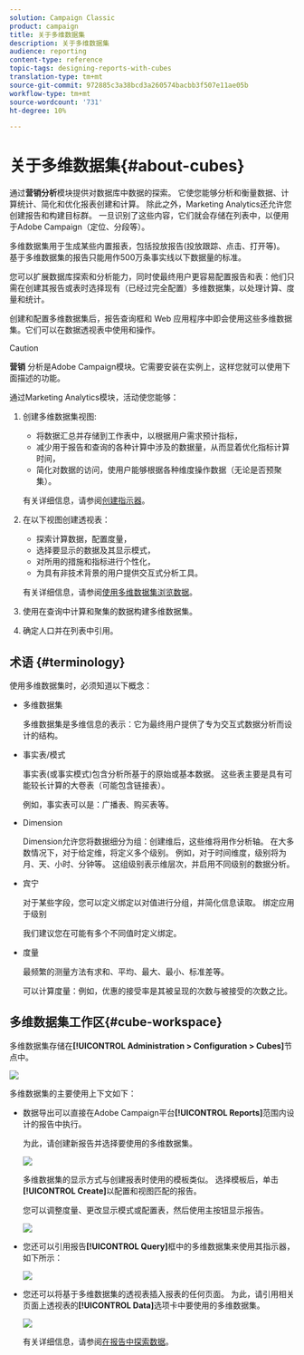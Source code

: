 ```yaml
---
solution: Campaign Classic
product: campaign
title: 关于多维数据集
description: 关于多维数据集
audience: reporting
content-type: reference
topic-tags: designing-reports-with-cubes
translation-type: tm+mt
source-git-commit: 972885c3a38bcd3a260574bacbb3f507e11ae05b
workflow-type: tm+mt
source-wordcount: '731'
ht-degree: 10%

---
```



# 关于多维数据集{#about-cubes}

通过&#x200B;**营销分析**&#x200B;模块提供对数据库中数据的探索。 它使您能够分析和衡量数据、计算统计、简化和优化报表创建和计算。 除此之外，Marketing Analytics还允许您创建报告和构建目标群。 一旦识别了这些内容，它们就会存储在列表中，以便用于Adobe Campaign（定位、分段等）。

多维数据集用于生成某些内置报表，包括投放报告(投放跟踪、点击、打开等)。 基于多维数据集的报告只能用作500万条事实线以下数据量的标准。

您可以扩展数据库探索和分析能力，同时使最终用户更容易配置报告和表：他们只需在创建其报告或表时选择现有（已经过完全配置）多维数据集，以处理计算、度量和统计。

创建和配置多维数据集后，报告查询框和 Web 应用程序中即会使用这些多维数据集。它们可以在数据透视表中使用和操作。

>[!CAUTION]
>
>**营销** 分析是Adobe Campaign模块。它需要安装在实例上，这样您就可以使用下面描述的功能。

通过Marketing Analytics模块，活动使您能够：

1. 创建多维数据集视图:

   * 将数据汇总并存储到工作表中，以根据用户需求预计指标，
   * 减少用于报告和查询的各种计算中涉及的数据量，从而显着优化指标计算时间，
   * 简化对数据的访问，使用户能够根据各种维度操作数据（无论是否预聚集）。

   有关详细信息，请参阅[创建指示器](../../reporting/using/creating-indicators.md)。

1. 在以下视图创建透视表：

   * 探索计算数据，配置度量，
   * 选择要显示的数据及其显示模式，
   * 对所用的措施和指标进行个性化，
   * 为具有非技术背景的用户提供交互式分析工具。

   有关详细信息，请参阅[使用多维数据集浏览数据](../../reporting/using/using-cubes-to-explore-data.md)。

1. 使用在查询中计算和聚集的数据构建多维数据集。
1. 确定人口并在列表中引用。

## 术语 {#terminology}

使用多维数据集时，必须知道以下概念：

* 多维数据集

   多维数据集是多维信息的表示：它为最终用户提供了专为交互式数据分析而设计的结构。

* 事实表/模式

   事实表(或事实模式)包含分析所基于的原始或基本数据。 这些表主要是具有可能较长计算的大卷表（可能包含链接表）。

   例如，事实表可以是：广播表、购买表等。

* Dimension

   Dimension允许您将数据细分为组：创建维后，这些维将用作分析轴。 在大多数情况下，对于给定维，将定义多个级别。 例如，对于时间维度，级别将为月、天、小时、分钟等。 这组级别表示维层次，并启用不同级别的数据分析。

* 宾宁

   对于某些字段，您可以定义绑定以对值进行分组，并简化信息读取。 绑定应用于级别

   我们建议您在可能有多个不同值时定义绑定。

* 度量

   最频繁的测量方法有求和、平均、最大、最小、标准差等。

   可以计算度量：例如，优惠的接受率是其被呈现的次数与被接受的次数之比。

## 多维数据集工作区{#cube-workspace}

多维数据集存储在&#x200B;**[!UICONTROL Administration > Configuration > Cubes]**&#x200B;节点中。

![](assets/s_advuser_cube_node.png)

多维数据集的主要使用上下文如下：

* 数据导出可以直接在Adobe Campaign平台&#x200B;**[!UICONTROL Reports]**&#x200B;范围内设计的报告中执行。

   为此，请创建新报告并选择要使用的多维数据集。

   ![](assets/cube_create_new.png)

   多维数据集的显示方式与创建报表时使用的模板类似。 选择模板后，单击&#x200B;**[!UICONTROL Create]**&#x200B;以配置和视图匹配的报告。

   您可以调整度量、更改显示模式或配置表，然后使用主按钮显示报告。

   ![](assets/cube_display_new.png)

* 您还可以引用报告&#x200B;**[!UICONTROL Query]**&#x200B;框中的多维数据集来使用其指示器，如下所示：

   ![](assets/s_advuser_query_using_a_cube.png)

* 您还可以将基于多维数据集的透视表插入报表的任何页面。 为此，请引用相关页面上透视表的&#x200B;**[!UICONTROL Data]**&#x200B;选项卡中要使用的多维数据集。

   ![](assets/s_advuser_cube_in_report.png)

   有关详细信息，请参阅[在报告中探索数据](../../reporting/using/using-cubes-to-explore-data.md#exploring-the-data-in-a-report)。

